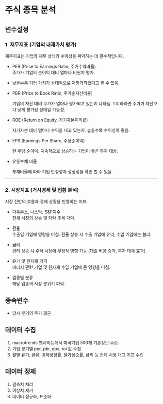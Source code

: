 주식 종목 분석
======

## 변수설정

### 1. 재무지표 (기업의 내재가치 평가)  

재무지표는 기업의 재무 상태와 수익성을 파악하는 데 필수적입니다.    
- PER (Price to Earnings Ratio, 주가수익비율)   
주가가 기업의 순이익 대비 얼마나 비싼지 평가.

- 낮을수록 기업 가치가 상대적으로 저평가되었다고 볼 수 있음.
- PBR (Price to Book Ratio, 주가순자산비율)

    기업의 자산 대비 주가가 얼마나 평가되고 있는지 나타냄.
    1 이하라면 주가가 자산보다 낮게 평가된 상태일 가능성.

- ROE (Return on Equity, 자기자본이익률)
    
    자기자본 대비 얼마나 수익을 내고 있는지.
    높을수록 수익성이 좋음. 

- EPS (Earnings Per Share, 주당순이익)
    
    한 주당 순이익.
    지속적으로 상승하는 기업이 좋은 투자 대상.
- 유동부채 비율

    부채비율에 따라 기업 안정성과 성장성을 확인 할 수 있음.
-----

### 2. 시장지표 (거시경제 및 업황 분석)


시장 전반의 흐름과 경제 상황을 반영하는 지표.   

- 다우존스, 나스닥, S&P지수  
전체 시장의 상승 및 하락 추세 파악.

- 환율  
수출입 기업에 영향을 미침.
환율 상승 시 수출 기업에 유리, 수입 기업에는 불리.
- 금리  
금리 상승 시 주식 시장에 부정적 영향 가능 (대출 비용 증가, 투자 대체 효과).
- 유가 및 원자재 가격   
    에너지 관련 기업 및 원자재 수입 기업에 큰 영향을 미침.
- 업종별 분류   
    해당 업종의 시장 분위기 파악.

## 종속변수

- 당시 분기의 주가 평균

## 데이터 수집
1. macrotrends 웹사이트에서 미국기업 500개 기본정보 수집.
2. 기업 분기별 per, pbr, eps, roi 값 수집
3. 월별 유가, 환율, 경제성장률, 물가상승률, 금리 등 전체 시장 대표 지표 수집

## 데이터 정제
1. 결측치 처리
2. 이상치 제거
3. 데이터 정규화, 표준화



